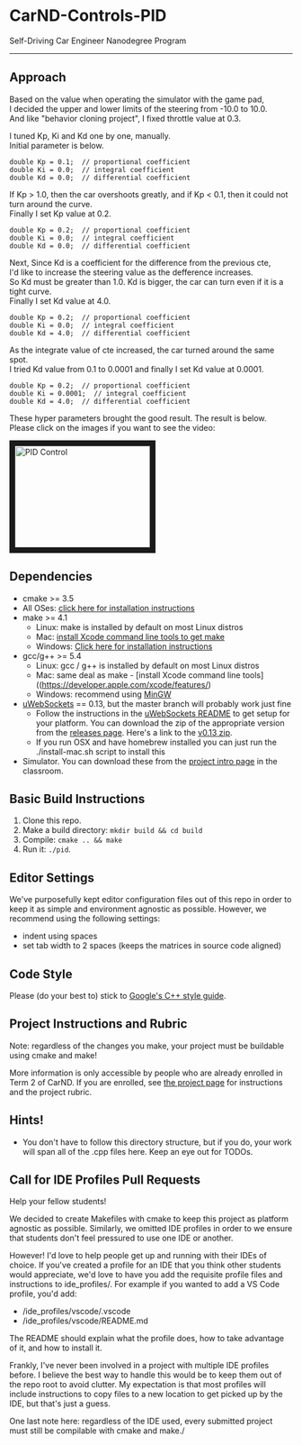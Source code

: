 # CarND-Controls-PID
Self-Driving Car Engineer Nanodegree Program

---
## Approach

Based on the value when operating the simulator with the game pad,   
I decided the upper and lower limits of the steering from -10.0 to 10.0.  
And like "behavior cloning project", I fixed throttle value at 0.3.  

I tuned Kp, Ki and Kd one by one, manually.  
Initial parameter is below.

~~~~~
double Kp = 0.1;  // proportional coefficient
double Ki = 0.0;  // integral coefficient
double Kd = 0.0;  // differential coefficient
~~~~~

If Kp > 1.0, then the car overshoots greatly, and if Kp < 0.1, then it could not turn around the curve.  
Finally I set Kp value at 0.2.

~~~~~
double Kp = 0.2;  // proportional coefficient
double Ki = 0.0;  // integral coefficient
double Kd = 0.0;  // differential coefficient
~~~~~

Next, Since Kd is a coefficient for the difference from the previous cte,  
I'd like to increase the steering value as the defference increases.  
So Kd must be greater than 1.0. Kd is bigger, the car can turn even if it is a tight curve.  
Finally I set Kd value at 4.0.

~~~~~
double Kp = 0.2;  // proportional coefficient
double Ki = 0.0;  // integral coefficient
double Kd = 4.0;  // differential coefficient
~~~~~

As the integrate value of cte increased, the car turned around the same spot.  
I tried Kd value from 0.1 to 0.0001 and finally I set Kd value at 0.0001.

~~~~~
double Kp = 0.2;  // proportional coefficient
double Ki = 0.0001;  // integral coefficient
double Kd = 4.0;  // differential coefficient
~~~~~

These hyper parameters brought the good result. The result is below.
Please click on the images if you want to see the video:

<a href="http://www.youtube.com/watch?feature=player_embedded&v=yCJ-cya4jbI" target="_blank">
<img src="http://img.youtube.com/vi/yCJ-cya4jbI/0.jpg" alt="PID Control" width="240" height="180" border="10" />
</a>

## Dependencies

* cmake >= 3.5
 * All OSes: [click here for installation instructions](https://cmake.org/install/)
* make >= 4.1
  * Linux: make is installed by default on most Linux distros
  * Mac: [install Xcode command line tools to get make](https://developer.apple.com/xcode/features/)
  * Windows: [Click here for installation instructions](http://gnuwin32.sourceforge.net/packages/make.htm)
* gcc/g++ >= 5.4
  * Linux: gcc / g++ is installed by default on most Linux distros
  * Mac: same deal as make - [install Xcode command line tools]((https://developer.apple.com/xcode/features/)
  * Windows: recommend using [MinGW](http://www.mingw.org/)
* [uWebSockets](https://github.com/uWebSockets/uWebSockets) == 0.13, but the master branch will probably work just fine
  * Follow the instructions in the [uWebSockets README](https://github.com/uWebSockets/uWebSockets/blob/master/README.md) to get setup for your platform. You can download the zip of the appropriate version from the [releases page](https://github.com/uWebSockets/uWebSockets/releases). Here's a link to the [v0.13 zip](https://github.com/uWebSockets/uWebSockets/archive/v0.13.0.zip).
  * If you run OSX and have homebrew installed you can just run the ./install-mac.sh script to install this
* Simulator. You can download these from the [project intro page](https://github.com/udacity/CarND-PID-Control-Project/releases) in the classroom.

## Basic Build Instructions

1. Clone this repo.
2. Make a build directory: `mkdir build && cd build`
3. Compile: `cmake .. && make`
4. Run it: `./pid`. 

## Editor Settings

We've purposefully kept editor configuration files out of this repo in order to
keep it as simple and environment agnostic as possible. However, we recommend
using the following settings:

* indent using spaces
* set tab width to 2 spaces (keeps the matrices in source code aligned)

## Code Style

Please (do your best to) stick to [Google's C++ style guide](https://google.github.io/styleguide/cppguide.html).

## Project Instructions and Rubric

Note: regardless of the changes you make, your project must be buildable using
cmake and make!

More information is only accessible by people who are already enrolled in Term 2
of CarND. If you are enrolled, see [the project page](https://classroom.udacity.com/nanodegrees/nd013/parts/40f38239-66b6-46ec-ae68-03afd8a601c8/modules/f1820894-8322-4bb3-81aa-b26b3c6dcbaf/lessons/e8235395-22dd-4b87-88e0-d108c5e5bbf4/concepts/6a4d8d42-6a04-4aa6-b284-1697c0fd6562)
for instructions and the project rubric.

## Hints!

* You don't have to follow this directory structure, but if you do, your work
  will span all of the .cpp files here. Keep an eye out for TODOs.

## Call for IDE Profiles Pull Requests

Help your fellow students!

We decided to create Makefiles with cmake to keep this project as platform
agnostic as possible. Similarly, we omitted IDE profiles in order to we ensure
that students don't feel pressured to use one IDE or another.

However! I'd love to help people get up and running with their IDEs of choice.
If you've created a profile for an IDE that you think other students would
appreciate, we'd love to have you add the requisite profile files and
instructions to ide_profiles/. For example if you wanted to add a VS Code
profile, you'd add:

* /ide_profiles/vscode/.vscode
* /ide_profiles/vscode/README.md

The README should explain what the profile does, how to take advantage of it,
and how to install it.

Frankly, I've never been involved in a project with multiple IDE profiles
before. I believe the best way to handle this would be to keep them out of the
repo root to avoid clutter. My expectation is that most profiles will include
instructions to copy files to a new location to get picked up by the IDE, but
that's just a guess.

One last note here: regardless of the IDE used, every submitted project must
still be compilable with cmake and make./
